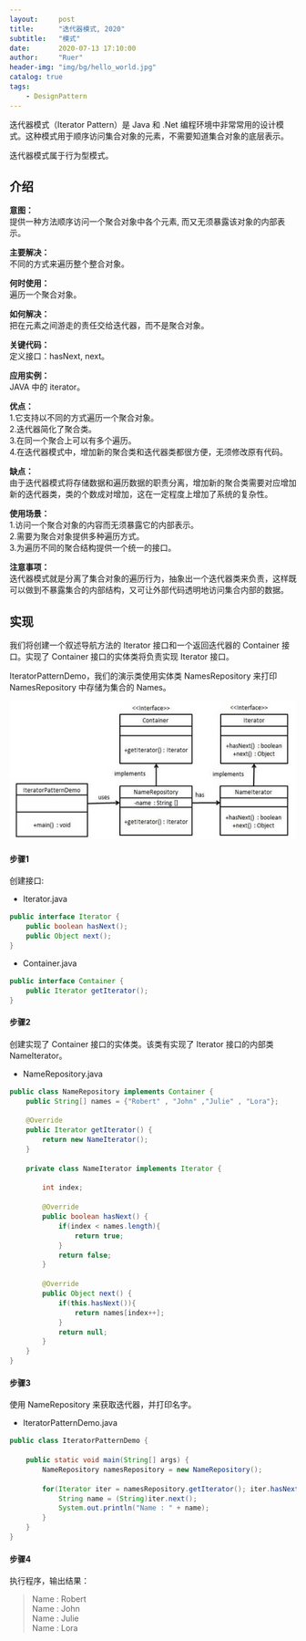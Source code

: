 ```yaml
---
layout:     post
title:      "迭代器模式, 2020"
subtitle:   "模式"
date:       2020-07-13 17:10:00
author:     "Ruer"
header-img: "img/bg/hello_world.jpg"
catalog: true
tags:
    - DesignPattern
---
```


迭代器模式（Iterator Pattern）是 Java 和 .Net 编程环境中非常常用的设计模式。这种模式用于顺序访问集合对象的元素，不需要知道集合对象的底层表示。

迭代器模式属于行为型模式。

## 介绍

<b>意图：</b>  
提供一种方法顺序访问一个聚合对象中各个元素, 而又无须暴露该对象的内部表示。  

<b>主要解决：</b>  
不同的方式来遍历整个整合对象。  

<b>何时使用：</b>  
遍历一个聚合对象。  

<b>如何解决：</b>  
把在元素之间游走的责任交给迭代器，而不是聚合对象。  

<b>关键代码：</b>  
定义接口：hasNext, next。  

<b>应用实例：</b>  
JAVA 中的 iterator。  

<b>优点：</b>  
1.它支持以不同的方式遍历一个聚合对象。  
2.迭代器简化了聚合类。  
3.在同一个聚合上可以有多个遍历。   
4.在迭代器模式中，增加新的聚合类和迭代器类都很方便，无须修改原有代码。  

<b>缺点：</b>  
由于迭代器模式将存储数据和遍历数据的职责分离，增加新的聚合类需要对应增加新的迭代器类，类的个数成对增加，这在一定程度上增加了系统的复杂性。  

<b>使用场景：</b>  
1.访问一个聚合对象的内容而无须暴露它的内部表示。  
2.需要为聚合对象提供多种遍历方式。  
3.为遍历不同的聚合结构提供一个统一的接口。  

<b>注意事项：</b>  
迭代器模式就是分离了集合对象的遍历行为，抽象出一个迭代器类来负责，这样既可以做到不暴露集合的内部结构，又可让外部代码透明地访问集合内部的数据。  

## 实现

我们将创建一个叙述导航方法的 Iterator 接口和一个返回迭代器的 Container 接口。实现了 Container 接口的实体类将负责实现 Iterator 接口。

IteratorPatternDemo，我们的演示类使用实体类 NamesRepository 来打印 NamesRepository 中存储为集合的 Names。

![1](/img/DesignPattern/迭代器模式UML.png)

#### 步骤1

创建接口:

* Iterator.java
```java
public interface Iterator {
    public boolean hasNext();
    public Object next();
}
```

* Container.java
```java
public interface Container {
    public Iterator getIterator();
}
```

#### 步骤2

创建实现了 Container 接口的实体类。该类有实现了 Iterator 接口的内部类 NameIterator。

* NameRepository.java
```java
public class NameRepository implements Container {
    public String[] names = {"Robert" , "John" ,"Julie" , "Lora"};
  
    @Override
    public Iterator getIterator() {
        return new NameIterator();
    }
  
    private class NameIterator implements Iterator {
  
        int index;
   
        @Override
        public boolean hasNext() {
            if(index < names.length){
                return true;
            }
            return false;
        }
   
        @Override
        public Object next() {
            if(this.hasNext()){
                return names[index++];
            }
            return null;
        }     
    }
}
```

#### 步骤3

使用 NameRepository 来获取迭代器，并打印名字。

* IteratorPatternDemo.java
```java
public class IteratorPatternDemo {
   
    public static void main(String[] args) {
        NameRepository namesRepository = new NameRepository();
   
        for(Iterator iter = namesRepository.getIterator(); iter.hasNext();){
            String name = (String)iter.next();
            System.out.println("Name : " + name);
        }  
    }
}
```

#### 步骤4

执行程序，输出结果：

> Name : Robert  
> Name : John  
> Name : Julie  
> Name : Lora  
